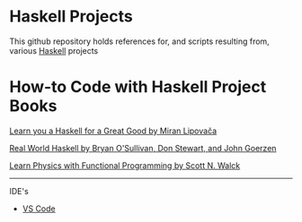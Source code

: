 # Haskell Projects

This github repository holds references for, and scripts resulting from, various [Haskell](https://www.haskell.org/get-started/) projects

# How-to Code with Haskell Project Books

[Learn you a Haskell for a Great Good by Miran Lipovača](http://learnyouahaskell.com)

[Real World Haskell by Bryan O'Sullivan, Don Stewart, and John Goerzen](https://book.realworldhaskell.org/read/)

[Learn Physics with Functional Programming by Scott N. Walck](https://nostarch.com/learn-physics-functional-programming)

- - - -

IDE's

* [VS Code](https://vscode.dev)
